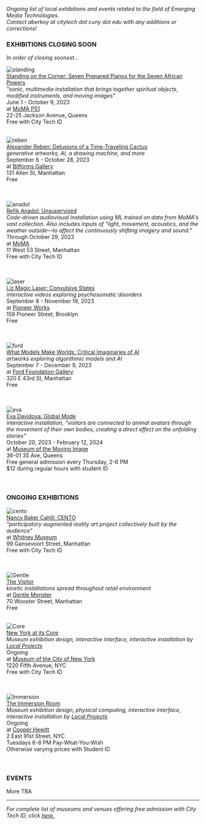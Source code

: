 _Ongoing list of local exhibitions and events related to the field of Emerging Media Technologies.    
Contact aberkoy at citytech dot cuny dot edu with any additions or corrections!_
  

### EXHIBITIONS CLOSING SOON    
_In order of closing soonest..._ 

![standing](https://cdn.filestackcontent.com/output=f:jpg,q:50,d:200/resize=width:1905,fit:max/CELp1fhSJeAtDaXMViCU)  
[Standing on the Corner: Seven Prepared Pianos for the Seven African Powers](https://www.momaps1.org/programs/179-standing-on-the-corner)  
_"sonic, multimedia installation that brings together spiritual objects, modified instruments, and moving images"_  
June 1 - October 9, 2023  
at [MoMA PS1](https://www.momaps1.org/)  
22-25 Jackson Avenue, Queens  
Free with City Tech ID
<br/><br/>
  
![reben](https://bitforms.art/wp-content/uploads/2023/09/install_6_w.png)  
[Alexander Reben: Delusions of a Time-Traveling Cactus](https://bitforms.art/exhibition/alexander-reben/)  
_generative artworks, AI, a drawing machine, and more_  
September 6 - October 28, 2023  
at [Bitforms Gallery](https://bitforms.art/)     
131 Allen St, Manhattan   
Free    
<br/><br/>

![anadol](http://press.moma.org/wp-content/uploads/2022/11/K4A6064_edit_2000px.jpeg)  
[Refik Anadol: Unsupervised](https://www.moma.org/calendar/exhibitions/5535)    
_Code-driven audiovisual installation using ML trained on data from MoMA's vast collection. Also includes inputs of "light, movement, acoustics, and the weather outside—to affect the continuously shifting imagery and sound."_  
Through October 29, 2023  
at [MoMA](https://www.moma.org/)      
11 West 53 Street, Manhattan   
Free with City Tech ID     
 <br/><br/>   

![laser](https://cdn.sanity.io/images/vgvol637/production/82dc6acc23b41301eb680128f859a0bff5d80568-1920x1440.jpg?w=2000)  
[Liz Magic Laser: Convulsive States](https://pioneerworks.org/exhibitions/liz-magic-laser-convulsive-states)  
_interactive videos exploring psychosomatic disorders_  
September 8 - November 19, 2023  
at [Pioneer Works](https://pioneerworks.org/)     
159 Pioneer Street, Brooklyn  
Free    
<br/><br/>

![ford](https://www.fordfoundation.org/wp-content/uploads/2023/09/2.-Installation-View_credit-Sebastian-Bach_Ford-Foundation-Gallery_What-Models-Make-Worlds.jpg)  
[What Models Make Worlds: Critical Imaginaries of AI](https://www.fordfoundation.org/about/the-ford-foundation-center-for-social-justice/ford-foundation-gallery/exhibitions/what-models-make-worlds-critical-imaginaries-of-ai/)  
_artworks exploring algorithmic models and AI_  
September 7 - December 9, 2023  
at [Ford Foundation Gallery](https://www.fordfoundation.org/about/the-ford-foundation-center-for-social-justice/visitor-information/)     
320 E 43rd St, Manhattan   
Free    
<br/><br/>  

  ![eva](https://movingimage.us/wp-content/uploads/2023/09/EvaDavidova_GlobalMode_Prometheus3.jpeg)  
  [Eva Davidova: Global Mode](https://movingimage.us/event/global-mode/)  
  _interactive installation, "visitors are connected to animal avatars through the movement of their own bodies, creating a direct effect on the unfolding stories"_    
  October 20, 2023 - February 12, 2024    
  at [Museum of the Moving Image](https://movingimage.us/event/global-mode/)  
  36-01 35 Ave, Queens    
  Free general admission every Thursday, 2-6 PM    
  $12 during regular hours with student ID    
  <br/><br/>
 

### ONGOING EXHIBITIONS 
![cento](https://whitneymedia.org/assets/image/829165/large_RS73494_Nancy_Baker_Cahill_Cento_sketch.jpg)  
[Nancy Baker Cahill: CENTO](https://whitney.org/exhibitions/cento)     
_"participatory augmented reality art project collectively built by the audience"_  
at [Whitney Museum](https://whitney.org/)    
99 Gansevoort Street, Manhattan  
Free with City Tech ID  
<br/><br/>


![Gentle](https://video-images.vice.com/_uncategorized/1540831407391-Gentle-Monster-New-York-FS_1.jpeg?resize=1575:*)      
[The Visitor](https://garage.vice.com/en_us/article/bj49n8/gentle-monster-sunglasses-store)    
_kinetic installations spread throughout retail environment_          
at [Gentle Monster](https://www.gentlemonster.com/)      
70 Wooster Street, Manhattan  
Free
<br/><br/> 

![Core](https://untappedcities.com/wp-content/uploads/2016/11/New-York-At-Its-Core-Exhibition-Museum-of-the-City-of-New-York-408.jpg)  
[New York at its Core](http://thecreatorsproject.vice.com/blog/redesign-new-york-city-museum-experience)    
_Museum exhibition design, interactive interface, interactive installation by [Local Projects](http://localprojects.com)_  
Ongoing      
at [Museum of the City of New York](http://mcny.org/nyatitscore)    
1220 Fifth Avenue, NYC  
Free with City Tech ID      
 <br/><br/>

![Immersion](https://www.cooperhewitt.org/wp-content/uploads/2014/10/Instagram_slider_2001w-e1456870197713.jpg)    
[The Immersion Room](https://www.cooperhewitt.org/events/current-exhibitions/immersion-room/)   
_Museum exhibition design, physical computing, interactive interface, interactive installation by [Local Projects](http://localprojects.com)_    
Ongoing       
at [Cooper Hewitt](http://www.cooperhewitt.org)   
2 East 91st Street, NYC  
Tuesdays 6-8 PM Pay-What-You-Wish   
Otherwise varying prices with Student ID    
  <br/><br/>     
         


### EVENTS      
More TBA  

    


  
------- 
  
_For complete list of museums and venues offering free admission with City Tech ID, click [here.](https://www.cuny.edu/academics/current-initiatives/cuny-arts/#p9)_
  
  

   
